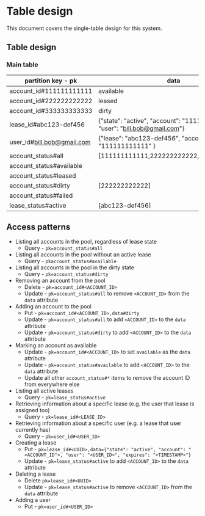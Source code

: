 # Table design
This document covers the single-table design for this system.

## Table design

### Main table
| partition key - pk          | data                                                                         |
| --------------------------- | ---------------------------------------------------------------------------- |
| account_id#111111111111     | available                                                                    |
| account_id#222222222222     | leased                                                                       |
| account_id#333333333333     | dirty                                                                        |
| lease_id#abc123-def456      | {"state": "active", "account": "111111111111", "user": "bill.bob@gmail.com"} |
| user_id#bill.bob@gmail.com  | {"lease": "abc123-def456", "account": "111111111111" }                       |
| account_status#all          | [111111111111,222222222222,333333333333]                                     |
| account_status#available    |                                                                              |
| account_status#leased       |                                                                              |
| account_status#dirty        | [222222222222]                                                               |
| account_status#failed       |                                                                              |
| lease_status#active         | [abc123-def456]                                                              |

## Access patterns
- Listing all accounts in the pool, regardless of lease state
  - Query - `pk=account_status#all`
- Listing all accounts in the pool without an active lease
  - Query - `pkaccount_status#available`
- Listing all accounts in the pool in the dirty state
  - Query - `pk=account_status#dirty`
- Removing an account from the pool
  - Delete - `pk=account_id#<ACCOUNT_ID>`
  - Update - `pk=account_status#all` to remove `<ACCOUNT_ID>` from the `data` attribute
- Adding an account to the pool
  - Put - `pk=account_id#<ACCOUNT_ID>,data#dirty`
  - Update - `pk=account_status#all` to add `<ACCOUNT_ID>` to the `data` attribute
  - Update - `pk=account_status#dirty` to add `<ACCOUNT_ID>` to the `data` attribute
- Marking an account as available
  - Update - `pk=account_id#<ACCOUNT_ID>` to set `available` as the `data` attribute
  - Update - `pk=account_status#available` to add `<ACCOUNT_ID>` to the `data` attribute
  - Update all other `account_status#*` items to remove the account ID from everywhere else
- Listing all active leases
  - Query - `pk=lease_status#active`
- Retrieving information about a specific lease (e.g. the user that lease is assigned too)
  - Query - `pk=lease_id#<LEASE_ID>`
- Retrieving information about a specific user (e.g. a lease that user currently has)
  - Query - `pk=user_id#<USER_ID>`
- Creating a lease
  - Put - `pk=lease_id#<UUID>,data={"state": "active", "account": "<ACCOUNT_ID">, "user": "<USER_ID>", "expires": "<TIMESTAMP>"}`
  - Update - `pk=lease_status#active` to add `<ACCOUNT_ID>` to the `data` attribute
- Deleting a lease
  - Delete `pk=lease_id#<UUID>`
  - Update - `pk=lease_status#active` to remove `<ACCOUNT_ID>` from the `data` attribute
- Adding a user
  - Put - `pk=user_id#<USER_ID>`
